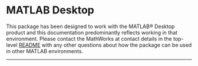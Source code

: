 # MATLAB Desktop

This package has been designed to work with the MATLAB® Desktop product and this documentation predominantly reflects working in that environment. Please contact the MathWorks at contact details in the top-level [README](../README.md) with any other questions about how the package can be used in other MATLAB environments.

-------------

[//]: #  (Copyright 2018 The MathWorks, Inc.)
